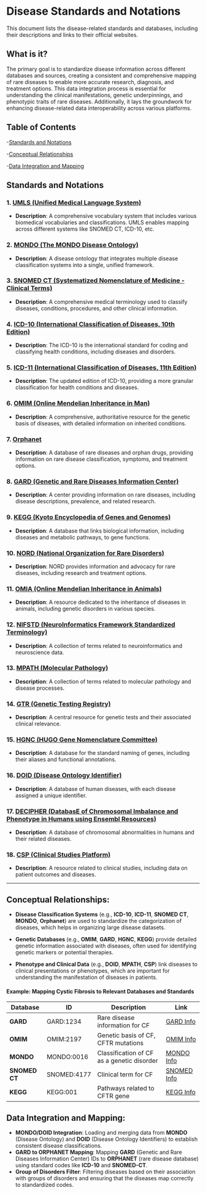 # Disease Standards and Notations

This document lists the disease-related standards and databases, including their descriptions and links to their official websites.

## What is it?
The primary goal is to standardize disease information across different databases and sources, creating a consistent and comprehensive mapping of rare diseases to enable more accurate research, diagnosis, and treatment options. This data integration process is essential for understanding the clinical manifestations, genetic underpinnings, and phenotypic traits of rare diseases. Additionally, it lays the groundwork for enhancing disease-related data interoperability across various platforms.


## Table of Contents

-[Standards and Notations](#standards_and_notations)

-[Conceptual Relationships](#conceptual-relationships)

-[Data Integration and Mapping](#data-integration-and-mapping)


## Standards and Notations

### 1. [UMLS (Unified Medical Language System)](https://www.nlm.nih.gov/research/umls/)
- **Description**: A comprehensive vocabulary system that includes various biomedical vocabularies and classifications. UMLS enables mapping across different systems like SNOMED CT, ICD-10, etc.

### 2. [MONDO (The MONDO Disease Ontology)](https://mondo.monarchinitiative.org/)
- **Description**: A disease ontology that integrates multiple disease classification systems into a single, unified framework.

### 3. [SNOMED CT (Systematized Nomenclature of Medicine - Clinical Terms)](https://www.snomed.org/)
- **Description**: A comprehensive medical terminology used to classify diseases, conditions, procedures, and other clinical information.

### 4. [ICD-10 (International Classification of Diseases, 10th Edition)](https://www.who.int/classifications/icd/en/)
- **Description**: The ICD-10 is the international standard for coding and classifying health conditions, including diseases and disorders.

### 5. [ICD-11 (International Classification of Diseases, 11th Edition)](https://www.who.int/classifications/icd/en/)
- **Description**: The updated edition of ICD-10, providing a more granular classification for health conditions and diseases.

### 6. [OMIM (Online Mendelian Inheritance in Man)](https://www.omim.org/)
- **Description**: A comprehensive, authoritative resource for the genetic basis of diseases, with detailed information on inherited conditions.

### 7. [Orphanet](https://www.orpha.net/)
- **Description**: A database of rare diseases and orphan drugs, providing information on rare disease classification, symptoms, and treatment options.

### 8. [GARD (Genetic and Rare Diseases Information Center)](https://rarediseases.info.nih.gov/)
- **Description**: A center providing information on rare diseases, including disease descriptions, prevalence, and related research.

### 9. [KEGG (Kyoto Encyclopedia of Genes and Genomes)](https://www.kegg.jp/)
- **Description**: A database that links biological information, including diseases and metabolic pathways, to gene functions.

### 10. [NORD (National Organization for Rare Disorders)](https://rarediseases.org/)
- **Description**: NORD provides information and advocacy for rare diseases, including research and treatment options.

### 11. [OMIA (Online Mendelian Inheritance in Animals)](https://omia.org/)
- **Description**: A resource dedicated to the inheritance of diseases in animals, including genetic disorders in various species.

### 12. [NIFSTD (NeuroInformatics Framework Standardized Terminology)](https://www.nif.org/)
- **Description**: A collection of terms related to neuroinformatics and neuroscience data.

### 13. [MPATH (Molecular Pathology)](https://www.monarchinitiative.org/)
- **Description**: A collection of terms related to molecular pathology and disease processes.

### 14. [GTR (Genetic Testing Registry)](https://www.ncbi.nlm.nih.gov/gtr/)
- **Description**: A central resource for genetic tests and their associated clinical relevance.

### 15. [HGNC (HUGO Gene Nomenclature Committee)](https://www.genenames.org/)
- **Description**: A database for the standard naming of genes, including their aliases and functional annotations.

### 16. [DOID (Disease Ontology Identifier)](http://disease-ontology.org/)
- **Description**: A database of human diseases, with each disease assigned a unique identifier.

### 17. [DECIPHER (DatabasE of Chromosomal Imbalance and Phenotype in Humans using Ensembl Resources)](https://www.deciphergenomics.org/)
- **Description**: A database of chromosomal abnormalities in humans and their related diseases.

### 18. [CSP (Clinical Studies Platform)](https://clinicalstudies.info.nih.gov/)
- **Description**: A resource related to clinical studies, including data on patient outcomes and diseases.

---

##  Conceptual Relationships:

- **Disease Classification Systems** (e.g., **ICD-10**, **ICD-11**, **SNOMED CT**, **MONDO**, **Orphanet**) are used to standardize the categorization of diseases, which helps in organizing large disease datasets.

- **Genetic Databases** (e.g., **OMIM**, **GARD**, **HGNC**, **KEGG**) provide detailed genetic information associated with diseases, often used for identifying genetic markers or potential therapies.

- **Phenotype and Clinical Data** (e.g., **DOID**, **MPATH**, **CSP**) link diseases to clinical presentations or phenotypes, which are important for understanding the manifestation of diseases in patients.

#### Example: Mapping Cystic Fibrosis to Relevant Databases and Standards

| Database     | ID        | Description                              | Link                                          |
|--------------|-----------|------------------------------------------|-----------------------------------------------|
| **GARD**     | GARD:1234 | Rare disease information for CF         | [GARD Info](https://rarediseases.info.nih.gov/)|
| **OMIM**     | OMIM:2197 | Genetic basis of CF, CFTR mutations     | [OMIM Info](https://www.omim.org/)             |
| **MONDO**    | MONDO:0016| Classification of CF as a genetic disorder | [MONDO Info](https://mondo.monarchinitiative.org/)|
| **SNOMED CT**| SNOMED:4177| Clinical term for CF                    | [SNOMED Info](https://www.snomed.org/)         |
| **KEGG**     | KEGG:001  | Pathways related to CFTR gene            | [KEGG Info](https://www.kegg.jp/)              |



## Data Integration and Mapping:

- **MONDO/DOID Integration**: Loading and merging data from **MONDO** (Disease Ontology) and **DOID** (Disease Ontology Identifiers) to establish consistent disease classifications.
- **GARD to ORPHANET Mapping**: Mapping **GARD** (Genetic and Rare Diseases Information Center) IDs to **ORPHANET** (rare disease database) using standard codes like **ICD-10** and **SNOMED-CT**.
- **Group of Disorders Filter**: Filtering diseases based on their association with groups of disorders and ensuring that the diseases map correctly to standardized codes.



